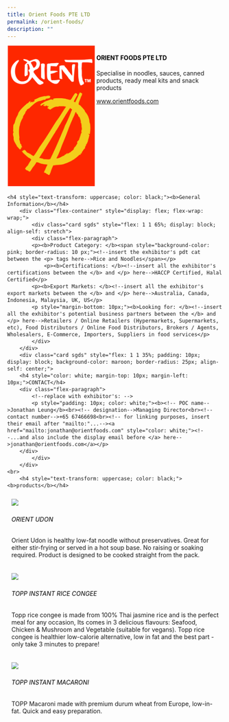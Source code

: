 ```yaml
---
title: Orient Foods PTE LTD
permalink: /orient-foods/
description: ""
---
```

<div class="flex-paragraph">
		<!--hi there! this is a comment and will provide you with instructional guides-->
		<!--insert booth number here!-->
		<p style="text-transform: uppercase"></p></div>
			<div class="flex-container" style="display: flex; flex-wrap: wrap;">
				<!--insert DOWNLOAD link of company logo between the " marks!-->
			<div class="card sgds" style="flex: 1 1 40%; display: block;"><img src="/images/orient.png"></div>
	<div class="card-sgds" style="flex: 1 1 58%; display: block; margin-left: 3px">
		<h4 style="text-transform: uppercase; color: black;"><!--insert the exhibitor's name between the <b> tags here--><b>Orient Foods PTE LTD</b></h4><!--insert the exhibitor's description between the <p> tags here-->
		<p>Specialise in noodles, sauces, canned products, ready meal kits and snack products</p>
		<!--insert the exhibitor's website link, making sure there is "https:// www." present please. make sure the entire https link goes in between the " marks-->
		<p><a href="https://www.orientfoods.com" target="_blank"><!--insert the www website link here (no need for https)-->www.orientfoods.com</a></p>
	</div>
</div>



	<h4 style="text-transform: uppercase; color: black;"><b>General Information</b></h4>
		<div class="flex-container" style="display: flex; flex-wrap: wrap;">
			<div class="card sgds" style="flex: 1 1 65%; display: block; align-self: stretch">
			<div class="flex-paragraph">
			<p><b>Product Category: </b><span style="background-color: pink; border-radius: 10 px;"><!--insert the exhibitor's pdt cat between the <p> tags here-->Rice and Noodles</span></p> 
				<p><b>Certifications: </b><!--insert all the exhibitor's certifications between the </b> and </p> here-->HACCP Certified, Halal Certified</p>
			<p><b>Export Markets: </b><!--insert all the exhibitor's export markets between the </b> and </p> here-->Australia, Canada, Indonesia, Malaysia, UK, US</p>
			<p style="margin-bottom: 10px;"><b>Looking for: </b><!--insert all the exhibitor's potential business partners between the </b> and </p> here-->Retailers / Online Retailers (Hypermarkets, Supermarkets, etc), Food Distributors / Online Food Distributors, Brokers / Agents, Wholesalers, E-Commerce, Importers, Suppliers in food services</p>
			</div>
		</div>
		<div class="card sgds" style="flex: 1 1 35%; padding: 10px; display: block; background-color: maroon; border-radius: 25px; align-self: center;">
		<h4 style="color: white; margin-top: 10px; margin-left: 10px;">CONTACT</h4>
		<div class="flex-paragraph">
			<!--replace with exhibitor's: -->
			<p style="padding: 10px; color: white;"><b><!-- POC name-->Jonathan Leung</b><br><!-- designation-->Managing Director<br><!--contact number-->+65 67466698<br><!-- for linking purposes, insert their email after "mailto:"...--><a href="mailto:jonathan@orientfoods.com" style="color: white;"><!--...and also include the display email before </a> here-->jonathan@orientfoods.com</a></p>
		</div>
			</div>
		</div>
	<br>
		<h4 style="text-transform: uppercase; color: black;"><b>products</b></h4>
<div style="display: flex; flex-wrap: wrap;">
  <div class="card sgds" style="flex: 1 1 47%; margin: 10px; display: block;"><!--insert the exhibitor's DOWNLOAD image for product between the " marks here-->
	<div class="flex-image" style="display: block;"><img src="https://drive.google.com/u/0/uc?id=1EFrSFdXUvBZ8nqegTQytdm9vqFL_AXTY&amp;export=download"></div>
	<div class="flex-paragraph">
		<h6 style="text-transform: uppercase; color: black;"><!--insert product name before </h6> and product description after <p>-->Orient Udon</h6>
		<p>Orient Udon is healthy low-fat noodle without preservatives. Great for either stir-frying or served in a hot soup base. No raising or soaking required. Product is designed to be cooked straight from the pack.</p></div>
	</div>
		<div class="card sgds" style="flex: 1 1 47%; margin: 10px; display: block;">
		<div class="flex-image" style="display: block;"><img src="https://drive.google.com/u/0/uc?id=1Iw9zXs55-Akuf7zsTC8o_eBrpwItv4BI&amp;export=download"></div>
	<div class="flex-paragraph">
		<h6 style="text-transform: uppercase; color: black;">TOPP instant rice congee</h6>
		<p>Topp rice congee is made from 100% Thai jasmine rice and is the perfect meal for any occasion, Its comes in 3 delicious flavours: Seafood, Chicken &amp; Mushroom and Vegetable (suitable for vegans). Topp rice congee is healthier low-calorie alternative, low in fat and the best part - only take 3 minutes to prepare!</p></div>
	</div>
		<div class="card sgds" style="flex: 1 1 47%; margin: 10px; display: block;">
		<div class="flex-image" style="display: block;"><img src="https://drive.google.com/u/0/uc?id=1BTtP306WDl66iOIQxw4fs_T2SoADn2mF&amp;export=download"></div>
	<div class="flex-paragraph">
		<h6 style="text-transform: uppercase; color: black;">TOPP instant Macaroni</h6>
		<p>TOPP Macaroni made with premium durum wheat from Europe, low-in-fat. Quick and easy preparation.</p></div>
		</div>
	<!--don't delete these 2 tags. double check how the layout looks on the right too and lemme know if there are any problems! thank u so much for ur hardwork!-->
	</div>